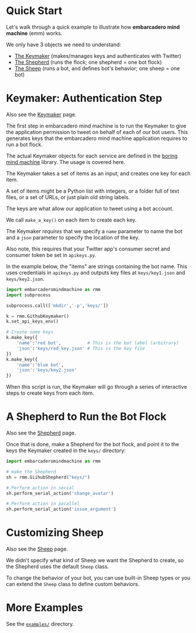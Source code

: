 # Quick Start

Let's walk through a quick example to illustrate
how **embarcadero mind machine** (emm) works.

We only have 3 objects we need to understand:

* [The Keymaker](emm_keymaker.md) (makes/manages keys and authenticates with Twitter)
* [The Shepherd](emm_shepherd.md) (runs the flock; one shepherd = one bot flock)
* [The Sheep](emm_sheep.md) (runs a bot, and defines bot's behavior; one sheep = one bot)

# Keymaker: Authentication Step

Also see the [Keymaker](emm_keymaker.md) page.

The first step in embarcadero mind machine is to run the Keymaker
to give the application permission to tweet on behalf of 
each of our bot users. This generates keys that the 
embarcadero mind machine application requires to run a bot flock.

The actual Keymaker objects for each service are defined in the
[boring mind machine](https://pages.charlesreid1.com/boring-mind-machine) library.
The usage is covered here.

The Keymaker takes a set of items as an input, and creates one key for each item. 

A set of items might be a Python list with integers, or a folder full of 
text files, or a set of URLs, or just plain old string labels.

The keys are what allow our application to tweet using a bot account. 

We call `make_a_key()` on each item to create each key.

The Keymaker _requires_ that we specify
a `name` parameter to name the bot and a `json` parameter
to specify the location of the key.

Also note, this requires that your Twitter app's 
consumer secret and consumer token be set 
in `apikeys.py`.

In the example below, the "items" are strings containing the bot name.
This uses credentials in `apikeys.py` and outputs key files
at `keys/key1.json` and `keys/key2.json`.

```python
import embarcaderomindmachine as rmm
import subprocess

subprocess.call(['mkdir','-p','keys/'])

k = rmm.GithubKeymaker()
k.set_api_keys_env()

# Create some keys
k.make_key({
    'name':'red bot',          # This is the bot label (arbitrary)
    'json':'keys/red_key.json' # This is the key file
})
k.make_key({
    'name':'blue bot',
    'json':'keys/key2.json'
})
```

When this script is run, the Keymaker will 
go through a series of interactive steps 
to create keys from each item.

# A Shepherd to Run the Bot Flock

Also see the [Shepherd](emm_shepherd.md) page.

Once that is done, make a Shepherd for the bot flock,
and point it to the keys the Keymaker created 
in the `keys/` directory:

```python
import embarcaderomindmachine as rmm

# make the Shepherd
sh = rmm.GiihubShepherd("keys/")

# Perform action in serial
sh.perform_serial_action('change_avatar')

# Perform action in parallel
sh.perform_serial_action('issue_argument')
```

# Customizing Sheep

Also see the [Sheep](emm_sheep.md) page.

We didn't specify what kind of Sheep we want 
the Shepherd to create, so the Shepherd uses
the default `Sheep` class.

To change the behavior of your bot,
you can use built-in Sheep types
or you can extend the `Sheep` class
to define custom behaviors. 

# More Examples

See the [`examples/`](/examples) directory.



